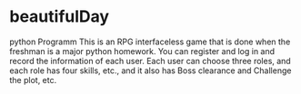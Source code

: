 # beautifulDay
python Programm
This is an RPG interfaceless game that is done when the freshman is a major python homework. You can register and log in and record the information of each user. Each user can choose three roles, and each role has four skills, etc., and it also has Boss clearance and Challenge the plot, etc.
